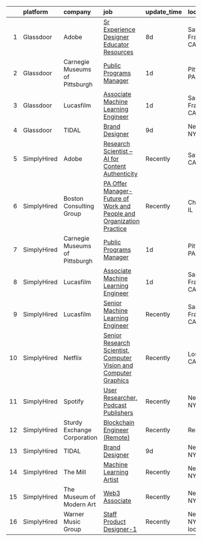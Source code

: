 

|    | platform    | company                        | job                                                                                                                                                                                                                                                                                                         | update_time   | location                 |
|---:|:------------|:-------------------------------|:------------------------------------------------------------------------------------------------------------------------------------------------------------------------------------------------------------------------------------------------------------------------------------------------------------|:--------------|:-------------------------|
|  1 | Glassdoor   | Adobe                          | [Sr Experience Designer  Educator Resources](https://www.glassdoor.com/partner/jobListing.htm?pos=103&ao=1136043&s=58&guid=000001812850f19c97f024f3d8eb3c6f&src=GD_JOB_AD&t=SR&vt=w&cs=1_eb6bb2a5&cb=1654238802486&jobListingId=1007893244933&jrtk=3-0-1g4k51se8qt6m801-1g4k51senkuh3800-cd94bf536e4bf0d1-) | 8d            | San Francisco, CA        |
|  2 | Glassdoor   | Carnegie Museums of Pittsburgh | [Public Programs Manager](https://www.glassdoor.com/partner/jobListing.htm?pos=104&ao=1136043&s=58&guid=000001812850f19c97f024f3d8eb3c6f&src=GD_JOB_AD&t=SR&vt=w&ea=1&cs=1_3a9e523d&cb=1654238802486&jobListingId=1007910029035&jrtk=3-0-1g4k51se8qt6m801-1g4k51senkuh3800-036637ca65140636-)               | 1d            | Pittsburgh, PA           |
|  3 | Glassdoor   | Lucasfilm                      | [Associate Machine Learning Engineer](https://www.glassdoor.com/partner/jobListing.htm?pos=102&ao=1136043&s=58&guid=000001812850f19c97f024f3d8eb3c6f&src=GD_JOB_AD&t=SR&vt=w&cs=1_7e042f0e&cb=1654238802486&jobListingId=1007909774184&jrtk=3-0-1g4k51se8qt6m801-1g4k51senkuh3800-365b1ae98bce8469-)        | 1d            | San Francisco, CA        |
|  4 | Glassdoor   | TIDAL                          | [Brand Designer](https://www.glassdoor.com/partner/jobListing.htm?pos=101&ao=1136043&s=58&guid=000001812850f19c97f024f3d8eb3c6f&src=GD_JOB_AD&t=SR&vt=w&cs=1_4abf1069&cb=1654238802486&jobListingId=1007891097548&jrtk=3-0-1g4k51se8qt6m801-1g4k51senkuh3800-d0b78174f30ae43e-)                             | 9d            | New York, NY             |
|  5 | SimplyHired | Adobe                          | [Research Scientist – AI for Content Authenticity](https://www.simplyhired.com/job/sHB9V-ER0zPVYgbqHVudXt99S-g9K09ZGD1KyeFfKQG5rn1JaTWF8Q?q=generative+artist)                                                                                                                                              | Recently      | San Jose, CA             |
|  6 | SimplyHired | Boston Consulting Group        | [PA Offer Manager- Future of Work and People and Organization Practice](https://www.simplyhired.com/job/tBX2_L-7tcSIqoCrmpZU4TI6UR_o09zfLUVsWh2U0ixBcFnehF-HMQ?q=generative+artist)                                                                                                                         | Recently      | Chicago, IL              |
|  7 | SimplyHired | Carnegie Museums of Pittsburgh | [Public Programs Manager](https://www.simplyhired.com/job/rQF1LoeM8u6vDS4VVCsI7G01TKx5Brvg2PmHhYY2isCKOHmxvrvkWA?q=generative+artist)                                                                                                                                                                       | 1d            | Pittsburgh, PA           |
|  8 | SimplyHired | Lucasfilm                      | [Associate Machine Learning Engineer](https://www.simplyhired.com/job/XJTtzorP-cvC9W-T4C3Nbsj0BMgIlQp6ZwvKdhPLZqUll3uPYTuIAQ?q=generative+artist)                                                                                                                                                           | 1d            | San Francisco, CA        |
|  9 | SimplyHired | Lucasfilm                      | [Senior Machine Learning Engineer](https://www.simplyhired.com/job/K1xv_KNl6o0_xGy8jMyw7_AS1ts7LiE9uyXiXnJlZiz7U0TOKj37fw?q=generative+artist)                                                                                                                                                              | Recently      | San Francisco, CA        |
| 10 | SimplyHired | Netflix                        | [Senior Research Scientist, Computer Vision and Computer Graphics](https://www.simplyhired.com/job/maodeJEt1f48bOZXefNYd3Eodsbh2sgdyn322dyZBoxR5Gonseaxow?q=generative+artist)                                                                                                                              | Recently      | Los Gatos, CA            |
| 11 | SimplyHired | Spotify                        | [User Researcher, Podcast Publishers](https://www.simplyhired.com/job/EzVMIseMCZYSeAe8tUzdjtWjHJ-Wvq5BdgEd8_u_SRAJIPadQ5NJFw?q=generative+artist)                                                                                                                                                           | Recently      | New York, NY             |
| 12 | SimplyHired | Sturdy Exchange Corporation    | [Blockchain Engineer (Remote)](https://www.simplyhired.com/job/EX4Tprg-Br7x4iaHJdOtyCi3WWTkQ9XlnoiScmX_0mHqKpcQzAvCeg?q=generative+artist)                                                                                                                                                                  | Recently      | Remote                   |
| 13 | SimplyHired | TIDAL                          | [Brand Designer](https://www.simplyhired.com/job/ZBcysQpgm3qF8SHw4Kif5YPfseyC73-o1_USw53eFxTUTT1aY_IWpQ?q=generative+artist)                                                                                                                                                                                | 9d            | New York, NY             |
| 14 | SimplyHired | The Mill                       | [Machine Learning Artist](https://www.simplyhired.com/job/XVEFzz79CO-w0vKDpWDWyG7FqlAPO4sP1Q-84V2gAtG5RVxWhMN60w?q=generative+artist)                                                                                                                                                                       | Recently      | New York, NY             |
| 15 | SimplyHired | The Museum of Modern Art       | [Web3 Associate](https://www.simplyhired.com/job/YuKI2tqG1D95R1pZjD5X4TDL5EorwMNgW-VnZr6KMSpp97UaGBSgSg?q=generative+artist)                                                                                                                                                                                | Recently      | New York, NY             |
| 16 | SimplyHired | Warner Music Group             | [Staff Product Designer-1](https://www.simplyhired.com/job/15Xni4fsJ0kq3OjlSOYyjnuNHrH97QRtA8n2AFAVIdKtbHHespgZZg?q=generative+artist)                                                                                                                                                                      | Recently      | New York, NY +1 location |